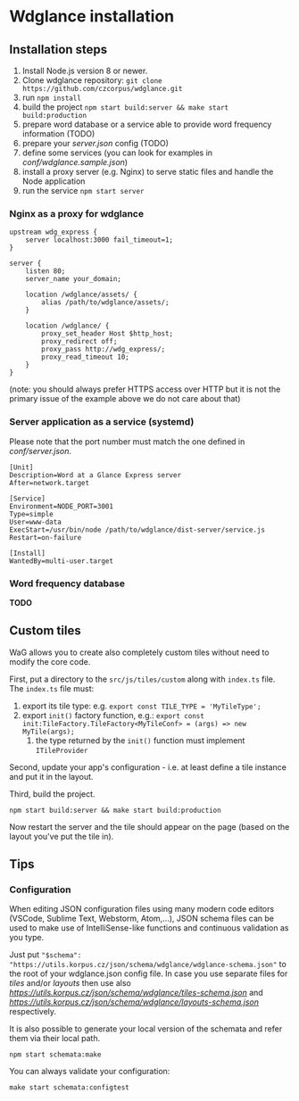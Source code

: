 # Wdglance installation

## Installation steps

1) Install Node.js version 8 or newer.
2) Clone wdglance repository: `git clone https://github.com/czcorpus/wdglance.git`
3) run `npm install`
4) build the project `npm start build:server && make start build:production`
5) prepare word database or a service able to provide word frequency information (TODO)
6) prepare your *server.json* config (TODO)
7) define some services (you can look for examples in *conf/wdglance.sample.json*)
8) install a proxy server (e.g. Nginx) to serve static files and handle the Node application
9) run the service `npm start server`


### Nginx as a proxy for wdglance

```
upstream wdg_express {
    server localhost:3000 fail_timeout=1;
}

server {
    listen 80;
    server_name your_domain;

    location /wdglance/assets/ {
        alias /path/to/wdglance/assets/;
    }

    location /wdglance/ {
        proxy_set_header Host $http_host;
        proxy_redirect off;
        proxy_pass http://wdg_express/;
        proxy_read_timeout 10;
    }
}
```

(note: you should always prefer HTTPS access over HTTP but it is not the
primary issue of the example above we do not care about that)



### Server application as a service (systemd)

Please note that the port number must match the one defined in *conf/server.json*.

```
[Unit]
Description=Word at a Glance Express server
After=network.target

[Service]
Environment=NODE_PORT=3001
Type=simple
User=www-data
ExecStart=/usr/bin/node /path/to/wdglance/dist-server/service.js
Restart=on-failure

[Install]
WantedBy=multi-user.target
```

### Word frequency database

**TODO**


## Custom tiles

WaG allows you to create also completely custom tiles without need to modify the core code.

First, put a directory to the `src/js/tiles/custom` along with `index.ts` file. The `index.ts` file must:

1) export its tile type:  e.g. `export const TILE_TYPE = 'MyTileType';`
2) export `init()` factory function, e.g.: `export const init:TileFactory.TileFactory<MyTileConf> = (args) => new MyTile(args);`
    1) the type returned by the `init()` function must implement `ITileProvider`

Second, update your app's configuration - i.e. at least define a tile instance and put it in the layout.

Third, build the project.

```
npm start build:server && make start build:production
```

Now restart the server and the tile should appear on the page (based on the layout you've put the tile in).

## Tips

### Configuration

When editing JSON configuration files using many modern code editors
(VSCode, Sublime Text, Webstorm, Atom,...), JSON schema files can be used to make
use of IntelliSense-like functions and continuous validation as you type.

Just put `"$schema": "https://utils.korpus.cz/json/schema/wdglance/wdglance-schema.json"` to
the root of your wdglance.json config file. In case you use separate files for *tiles* and/or
*layouts* then use also *https://utils.korpus.cz/json/schema/wdglance/tiles-schema.json* and
*https://utils.korpus.cz/json/schema/wdglance/layouts-schema.json* respectively.

It is also possible to generate your local version of the schemata and refer them via their
local path.

```
npm start schemata:make
```

You can always validate your configuration:

```
make start schemata:configtest
```
